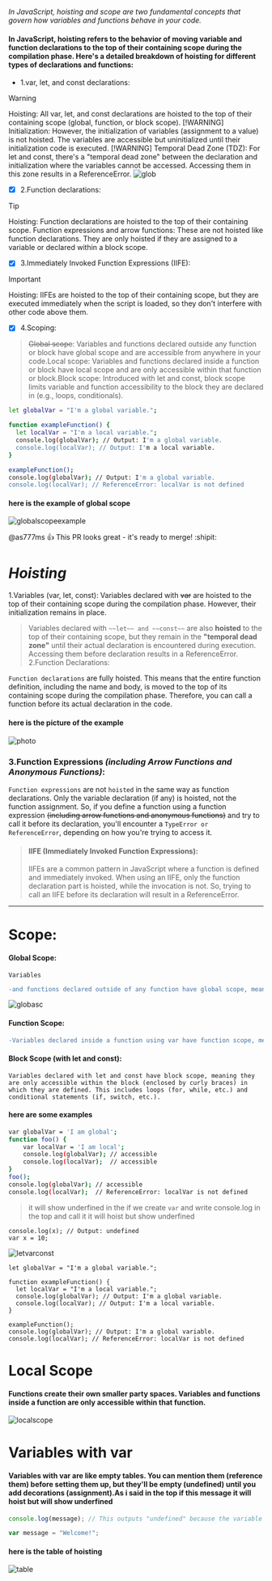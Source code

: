 *In JavaScript, hoisting and scope are two fundamental concepts that govern how variables and functions behave in your code.*
#### In JavaScript, hoisting refers to the behavior of moving variable and function declarations to the top of their containing scope during the compilation phase. Here's a detailed breakdown of hoisting for different types of declarations and functions:
- 1.var, let, and const declarations:

> [!WARNING]
>Hoisting: All var, let, and const declarations are hoisted to the top of their containing scope (global, function, or block scope).
> [!WARNING]
>Initialization: However, the initialization of variables (assignment to a value) is not hoisted. The variables are accessible but uninitialized until their initialization code is executed.
> [!WARNING]
>Temporal Dead Zone (TDZ): For let and const, there's a "temporal dead zone" between the declaration and initialization where the variables cannot be accessed. Accessing them in this zone results in a ReferenceError.
![glob](./picture.jpg)

- [x] 2.Function declarations:
> [!TIP]
>Hoisting: Function declarations are hoisted to the top of their containing scope.
Function expressions and arrow functions: These are not hoisted like function declarations. They are only hoisted if they are assigned to a variable or declared within a block scope.
- [x] 3.Immediately Invoked Function Expressions (IIFE):
> [!IMPORTANT]
> Hoisting: IIFEs are hoisted to the top of their containing scope, but they are executed immediately when the script is loaded, so they don't interfere with other code above them.
- [x] 4.Scoping:
>~~Global scope~~: Variables and functions declared outside any function or block have global scope and are accessible from anywhere in your code.Local scope: Variables and functions declared inside a function or block have local scope and are only accessible within that function or block.Block scope: Introduced with let and const, block scope limits variable and function accessibility to the block they are declared in (e.g., loops, conditionals).
``` bash
let globalVar = "I'm a global variable.";

function exampleFunction() {
  let localVar = "I'm a local variable.";
  console.log(globalVar); // Output: I'm a global variable.
  console.log(localVar); // Output: I'm a local variable.
}

exampleFunction();
console.log(globalVar); // Output: I'm a global variable.
console.log(localVar); // ReferenceError: localVar is not defined
```
#### here is the example of global scope 
![globalscopeexample](./globalscope)

@as777ms :+1: This PR looks great - it's ready to merge! :shipit:
# _Hoisting_
1.Variables (var, let, const):
Variables declared with ~~var~~ are hoisted to the top of their containing scope during the compilation phase. However, their initialization remains in place.
>Variables declared with `~~let~~ and ~~const~~` are also **hoisted** to the top of their containing scope, but they remain in the **"temporal dead zone"** until their actual declaration is encountered during execution. Accessing them before declaration results in a ReferenceError.
2.Function Declarations:

`Function declarations` are fully hoisted. This means that the entire function definition, including the name and body, is moved to the top of its containing scope during the compilation phase. Therefore, you can call a function before its actual declaration in the code.
#### here is the picture of the example
![photo](./functiondeclaration)

### 3.Function Expressions *(including Arrow Functions and Anonymous Functions)*:
`Function expressions` are not `hoisted` in the same way as function declarations. Only the variable declaration (if any) is hoisted, not the function assignment. So, if you define a function using a function expression ~~(including arrow functions and anonymous functions)~~ and try to call it before its declaration, you'll encounter a `TypeError or ReferenceError`, depending on how you're trying to access it.

>#### IIFE (Immediately Invoked Function Expressions):
>IIFEs are a common pattern in JavaScript where a function is defined and immediately invoked. When using an IIFE, only the function declaration part is hoisted, while the invocation is not. So, trying to call an IIFE before its declaration will result in a ReferenceError.

___________________________________________

# Scope:

#### Global Scope:
`Variables`
``` diff
-and functions declared outside of any function have global scope, meaning they are accessible from anywhere in the code.
```
![globasc](./globalscope)
#### Function Scope:
```diff
-Variables declared inside a function using var have function scope, meaning they are accessible only within that function. This is true for both regular functions and IIFEs.
```
#### Block Scope (with let and const):
`Variables declared with let and const have block scope, meaning they are only accessible within the block (enclosed by curly braces) in which they are defined. This includes loops (for, while, etc.) and conditional statements (if, switch, etc.).`

#### here are some examples
``` bash
var globalVar = 'I am global';
function foo() {
    var localVar = 'I am local';
    console.log(globalVar); // accessible
    console.log(localVar);  // accessible
}
foo();
console.log(globalVar); // accessible
console.log(localVar);  // ReferenceError: localVar is not defined
```
>it will show underfined in the  if we create `var` and write console.log in the top and call it it will hoist but show underfined
```
console.log(x); // Output: undefined
var x = 10;
```
![letvarconst](./letvarconst.jpg)
```
let globalVar = "I'm a global variable.";

function exampleFunction() {
  let localVar = "I'm a local variable.";
  console.log(globalVar); // Output: I'm a global variable.
  console.log(localVar); // Output: I'm a local variable.
}

exampleFunction();
console.log(globalVar); // Output: I'm a global variable.
console.log(localVar); // ReferenceError: localVar is not defined
```
# Local Scope
#### Functions create their own smaller party spaces. Variables and functions inside a function are only accessible within that function.
![localscope](./localscope)

# Variables with var 
#### Variables with var are like empty tables. You can mention them (reference them) before setting them up, but they'll be empty (undefined) until you add decorations (assignment).As i said in the top if this message it will hoist but will show underfined
``` javascript
console.log(message); // This outputs "undefined" because the variable is hoisted but not assigned

var message = "Welcome!";
```

#### here is the table of hoisting
![table](./tableofhoisting)